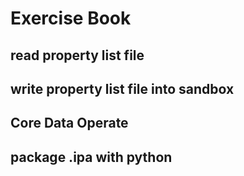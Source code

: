 # Exercise Book

## read property list file 
## write property list file into sandbox
## Core Data Operate
## package .ipa with python
